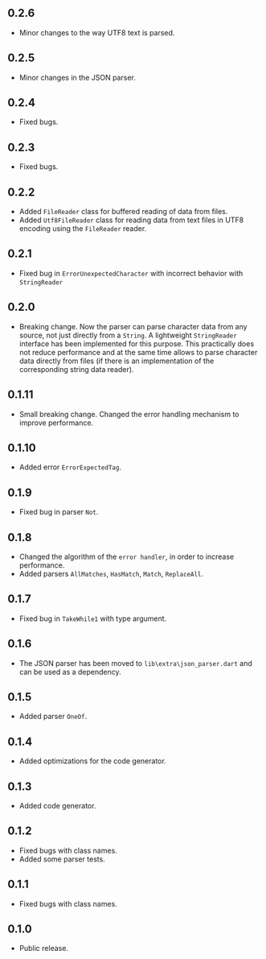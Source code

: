 ## 0.2.6

- Minor changes to the way UTF8 text is parsed.

## 0.2.5

- Minor changes in the JSON parser.

## 0.2.4

- Fixed bugs.

## 0.2.3

- Fixed bugs.

## 0.2.2

- Added `FileReader` class for buffered reading of data from files.
- Added `Utf8FileReader` class for reading data from text files in UTF8 encoding using the `FileReader` reader.

## 0.2.1

- Fixed bug in `ErrorUnexpectedCharacter` with incorrect behavior with `StringReader`

## 0.2.0

- Breaking change. Now the parser can parse character data from any source, not just directly from a `String`. A lightweight `StringReader` interface has been implemented for this purpose. This practically does not reduce performance and at the same time allows to parse character data directly from files (if there is an implementation of the corresponding string data reader).

## 0.1.11

- Small breaking change. Changed the error handling mechanism to improve performance.

## 0.1.10

- Added error `ErrorExpectedTag`.

## 0.1.9

- Fixed bug in parser `Not`.

## 0.1.8

- Changed the algorithm of the `error handler`, in order to increase performance.
- Added parsers `AllMatches`, `HasMatch`, `Match`, `ReplaceAll`.

## 0.1.7

- Fixed bug in `TakeWhile1` with type argument.

## 0.1.6

- The JSON parser has been moved to `lib\extra\json_parser.dart` and can be used as a dependency.

## 0.1.5

- Added parser `OneOf`.

## 0.1.4

- Added optimizations for the code generator.

## 0.1.3

- Added code generator.

## 0.1.2

- Fixed bugs with class names.
- Added some parser tests.

## 0.1.1

- Fixed bugs with class names.

## 0.1.0

- Public release.